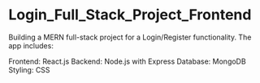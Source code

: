 # Login_Full_Stack_Project_Frontend
Building a MERN full-stack project for a Login/Register functionality. The app includes:

Frontend: React.js
Backend: Node.js with Express
Database: MongoDB
Styling: CSS
